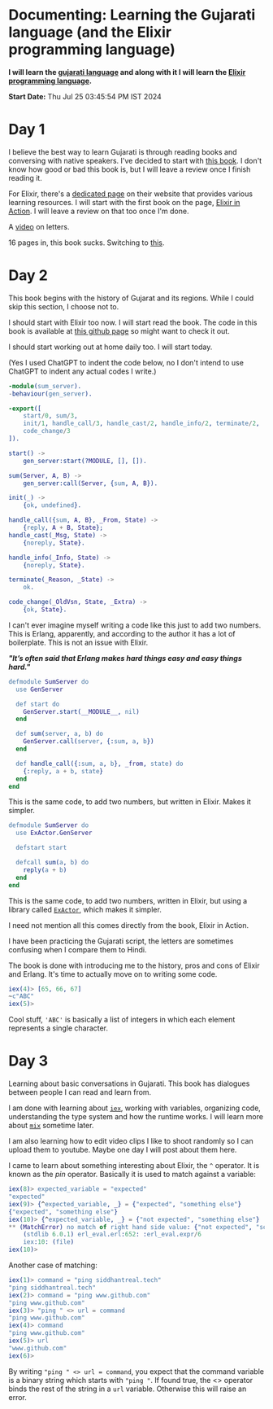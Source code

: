 # Documenting: Learning the Gujarati language (and the Elixir programming language)

**I will learn the [gujarati language](https://en.wikipedia.org/wiki/Gujarati_language) and along with it I will learn the [Elixir programming language](https://en.wikipedia.org/wiki/Elixir_(programming_language)).**

**Start Date:** Thu Jul 25 03:45:54 PM IST 2024

# Day 1

I believe the best way to learn Gujarati is through reading books and conversing with native speakers. I've decided to start with [this book](https://libgen.rs/book/index.php?md5=A59C1369119EC9B919A83FFB52016666). I don't know how good or bad this book is, but I will leave a review once I finish reading it.

For Elixir, there's a [dedicated page](https://elixir-lang.org/learning.html) on their website that provides various learning resources. I will start with the first book on the page, [Elixir in Action](https://libgen.rs/book/index.php?md5=2BDD3BB8C63102C229A207607788F480). I will leave a review on that too once I'm done.

A [video](https://youtu.be/Zclir25LIUw) on letters.

16 pages in, this book sucks. Switching to [this](https://theswissbay.ch/pdf/Books/Linguistics/Mega%20linguistics%20pack/Indo-European/Indo-Aryan/Gujarati%2C%20Teach%20Yourself%20%28Dwyer%29.pdf).

# Day 2

This book begins with the history of Gujarat and its regions. While I could skip this section, I choose not to.

I should start with Elixir too now. I will start read the book. The code in this book is available at [this github page](https://github.com/sasa1977/elixir-in-action) so might want to check it out. 

I should start working out at home daily too. I will start today. 

(Yes I used ChatGPT to indent the code below, no I don't intend to use ChatGPT to indent any actual codes I write.)

```erlang
-module(sum_server).
-behaviour(gen_server).

-export([
    start/0, sum/3,
    init/1, handle_call/3, handle_cast/2, handle_info/2, terminate/2,
    code_change/3
]).

start() ->
    gen_server:start(?MODULE, [], []).

sum(Server, A, B) ->
    gen_server:call(Server, {sum, A, B}).

init(_) ->
    {ok, undefined}.

handle_call({sum, A, B}, _From, State) ->
    {reply, A + B, State};
handle_cast(_Msg, State) ->
    {noreply, State}.

handle_info(_Info, State) ->
    {noreply, State}.

terminate(_Reason, _State) ->
    ok.

code_change(_OldVsn, State, _Extra) ->
    {ok, State}.
```

I can't ever imagine myself writing a code like this just to add two numbers. This is Erlang, apparently, and according to the author it has a lot of boilerplate. This is not an issue with Elixir.

***"It’s often said that Erlang makes hard things easy and easy things hard."***

```erlang
defmodule SumServer do
  use GenServer

  def start do
    GenServer.start(__MODULE__, nil)
  end

  def sum(server, a, b) do
    GenServer.call(server, {:sum, a, b})
  end

  def handle_call({:sum, a, b}, _from, state) do
    {:reply, a + b, state}
  end
end
```

This is the same code, to add two numbers, but written in Elixir. Makes it simpler.

```erlang
defmodule SumServer do
  use ExActor.GenServer

  defstart start

  defcall sum(a, b) do
    reply(a + b)
  end
end
```

This is the same code, to add two numbers, written in Elixir, but using a library called [`ExActor`](https://github.com/sasa1977/exactor), which makes it simpler.

I need not mention all this comes directly from the book, Elixir in Action.

I have been practicing the Gujarati script, the letters are sometimes confusing when I compare them to Hindi.

The book is done with introducing me to the history, pros and cons of Elixir and Erlang. It's time to actually move on to writing some code.

```erlang
iex(4)> [65, 66, 67]
~c"ABC"
iex(5)>
```

Cool stuff, `'ABC'` is basically a list of integers in which each element represents a single character.

# Day 3

Learning about basic conversations in Gujarati. This book has dialogues between people I can read and learn from.

I am done with learning about [`iex`](https://hexdocs.pm/iex/1.14.5/IEx.html), working with variables, organizing code, understanding the type system and how the runtime works. I will learn more about [`mix`](https://hexdocs.pm/elixir/introduction-to-mix.html) sometime later.

I am also learning how to edit video clips I like to shoot randomly so I can upload them to youtube. Maybe one day I will post about them here.

I came to learn about something interesting about Elixir, the `^` operator. It is known as the *pin* operator. Basically it is used to match against a variable:

```erlang
iex(8)> expected_variable = "expected"
"expected"
iex(9)> {^expected_variable, _} = {"expected", "something else"}
{"expected", "something else"}
iex(10)> {^expected_variable, _} = {"not expected", "something else"}
** (MatchError) no match of right hand side value: {"not expected", "something else"}
    (stdlib 6.0.1) erl_eval.erl:652: :erl_eval.expr/6
    iex:10: (file)
iex(10)> 
```

Another case of matching:

```erlang
iex(1)> command = "ping siddhantreal.tech"
"ping siddhantreal.tech"
iex(2)> command = "ping www.github.com"
"ping www.github.com"
iex(3)> "ping " <> url = command
"ping www.github.com"
iex(4)> command
"ping www.github.com"
iex(5)> url
"www.github.com"
iex(6)> 
```

By writing `"ping " <> url = command`, you expect that the command variable is a binary string which starts with `"ping "`. If found true, the <> operator binds the rest of the string in a `url` variable. Otherwise this will raise an error.